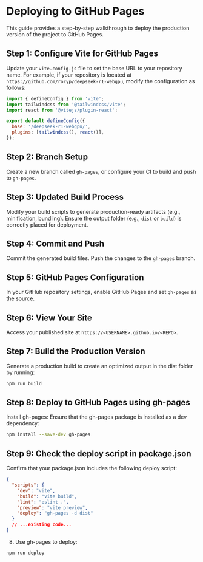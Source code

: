 # Deploying to GitHub Pages

This guide provides a step-by-step walkthrough to deploy the production version of the project to GitHub Pages.

## Step 1: Configure Vite for GitHub Pages

Update your `vite.config.js` file to set the base URL to your repository name. For example, if your repository is located at `https://github.com/roryp/deepseek-r1-webgpu`, modify the configuration as follows:

```js
import { defineConfig } from 'vite';
import tailwindcss from '@tailwindcss/vite';
import react from '@vitejs/plugin-react';

export default defineConfig({
  base: '/deepseek-r1-webgpu/',
  plugins: [tailwindcss(), react()],
});
```

## Step 2: Branch Setup

Create a new branch called `gh-pages`, or configure your CI to build and push to `gh-pages`.

## Step 3: Updated Build Process

Modify your build scripts to generate production-ready artifacts (e.g., minification, bundling). Ensure the output folder (e.g., `dist` or `build`) is correctly placed for deployment.

## Step 4: Commit and Push

Commit the generated build files. Push the changes to the `gh-pages` branch.

## Step 5: GitHub Pages Configuration

In your GitHub repository settings, enable GitHub Pages and set `gh-pages` as the source.

## Step 6: View Your Site

Access your published site at `https://<USERNAME>.github.io/<REPO>`.

## Step 7: Build the Production Version

Generate a production build to create an optimized output in the dist folder by running:

```sh
npm run build
```

## Step 8: Deploy to GitHub Pages using gh-pages

Install gh-pages:
Ensure that the gh-pages package is installed as a dev dependency:

```sh
npm install --save-dev gh-pages
```

## Step 9: Check the deploy script in package.json

Confirm that your package.json includes the following deploy script:

```json
{
  "scripts": {
    "dev": "vite",
    "build": "vite build",
    "lint": "eslint .",
    "preview": "vite preview",
    "deploy": "gh-pages -d dist"
  }
  // ...existing code...
}
```

8. Use gh-pages to deploy:
  ```sh
  npm run deploy
  ```
